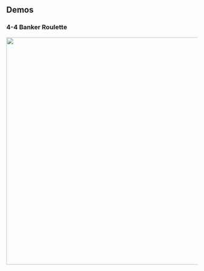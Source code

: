 ## Demos ##

### 4-4 Banker Roulette ###
<img src="https://user-images.githubusercontent.com/95829904/191795828-a173d9ed-87ab-464e-9184-1bec27f7fd4c.gif" height="600">



<!-- <img src="" width="200"> -->
